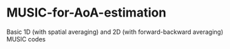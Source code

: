# MUSIC-for-AoA-estimation
Basic 1D (with spatial averaging) and 2D (with forward-backward averaging) MUSIC codes
